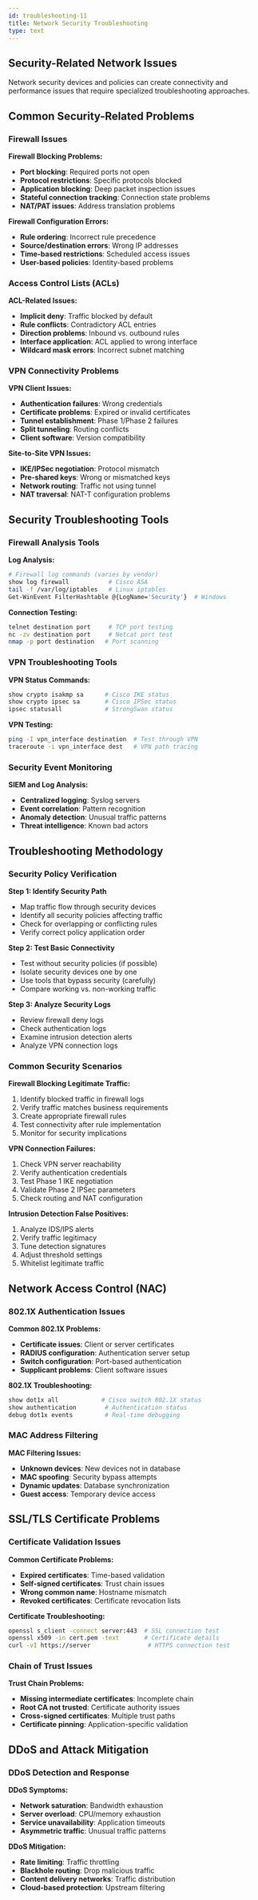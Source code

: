 ```yaml
---
id: troubleshooting-11
title: Network Security Troubleshooting
type: text
---
```


## Security-Related Network Issues

Network security devices and policies can create connectivity and performance issues that require specialized troubleshooting approaches.

## Common Security-Related Problems

### Firewall Issues

**Firewall Blocking Problems:**
- **Port blocking**: Required ports not open
- **Protocol restrictions**: Specific protocols blocked
- **Application blocking**: Deep packet inspection issues
- **Stateful connection tracking**: Connection state problems
- **NAT/PAT issues**: Address translation problems

**Firewall Configuration Errors:**
- **Rule ordering**: Incorrect rule precedence
- **Source/destination errors**: Wrong IP addresses
- **Time-based restrictions**: Scheduled access issues
- **User-based policies**: Identity-based problems

### Access Control Lists (ACLs)

**ACL-Related Issues:**
- **Implicit deny**: Traffic blocked by default
- **Rule conflicts**: Contradictory ACL entries
- **Direction problems**: Inbound vs. outbound rules
- **Interface application**: ACL applied to wrong interface
- **Wildcard mask errors**: Incorrect subnet matching

### VPN Connectivity Problems

**VPN Client Issues:**
- **Authentication failures**: Wrong credentials
- **Certificate problems**: Expired or invalid certificates
- **Tunnel establishment**: Phase 1/Phase 2 failures
- **Split tunneling**: Routing conflicts
- **Client software**: Version compatibility

**Site-to-Site VPN Issues:**
- **IKE/IPSec negotiation**: Protocol mismatch
- **Pre-shared keys**: Wrong or mismatched keys
- **Network routing**: Traffic not using tunnel
- **NAT traversal**: NAT-T configuration problems

## Security Troubleshooting Tools

### Firewall Analysis Tools

**Log Analysis:**
```bash
# Firewall log commands (varies by vendor)
show log firewall           # Cisco ASA
tail -f /var/log/iptables   # Linux iptables
Get-WinEvent FilterHashtable @{LogName='Security'}  # Windows
```

**Connection Testing:**
```bash
telnet destination port     # TCP port testing
nc -zv destination port     # Netcat port test
nmap -p port destination   # Port scanning
```

### VPN Troubleshooting Tools

**VPN Status Commands:**
```bash
show crypto isakmp sa      # Cisco IKE status
show crypto ipsec sa       # Cisco IPSec status
ipsec statusall            # StrongSwan status
```

**VPN Testing:**
```bash
ping -I vpn_interface destination  # Test through VPN
traceroute -i vpn_interface dest   # VPN path tracing
```

### Security Event Monitoring

**SIEM and Log Analysis:**
- **Centralized logging**: Syslog servers
- **Event correlation**: Pattern recognition
- **Anomaly detection**: Unusual traffic patterns
- **Threat intelligence**: Known bad actors

## Troubleshooting Methodology

### Security Policy Verification

**Step 1: Identify Security Path**
- Map traffic flow through security devices
- Identify all security policies affecting traffic
- Check for overlapping or conflicting rules
- Verify correct policy application order

**Step 2: Test Basic Connectivity**
- Test without security policies (if possible)
- Isolate security devices one by one
- Use tools that bypass security (carefully)
- Compare working vs. non-working traffic

**Step 3: Analyze Security Logs**
- Review firewall deny logs
- Check authentication logs
- Examine intrusion detection alerts
- Analyze VPN connection logs

### Common Security Scenarios

**Firewall Blocking Legitimate Traffic:**
1. Identify blocked traffic in firewall logs
2. Verify traffic matches business requirements
3. Create appropriate firewall rules
4. Test connectivity after rule implementation
5. Monitor for security implications

**VPN Connection Failures:**
1. Check VPN server reachability
2. Verify authentication credentials
3. Test Phase 1 IKE negotiation
4. Validate Phase 2 IPSec parameters
5. Check routing and NAT configuration

**Intrusion Detection False Positives:**
1. Analyze IDS/IPS alerts
2. Verify traffic legitimacy
3. Tune detection signatures
4. Adjust threshold settings
5. Whitelist legitimate traffic

## Network Access Control (NAC)

### 802.1X Authentication Issues

**Common 802.1X Problems:**
- **Certificate issues**: Client or server certificates
- **RADIUS configuration**: Authentication server setup
- **Switch configuration**: Port-based authentication
- **Supplicant problems**: Client software issues

**802.1X Troubleshooting:**
```bash
show dot1x all            # Cisco switch 802.1X status
show authentication        # Authentication status
debug dot1x events         # Real-time debugging
```

### MAC Address Filtering

**MAC Filtering Issues:**
- **Unknown devices**: New devices not in database
- **MAC spoofing**: Security bypass attempts
- **Dynamic updates**: Database synchronization
- **Guest access**: Temporary device access

## SSL/TLS Certificate Problems

### Certificate Validation Issues

**Common Certificate Problems:**
- **Expired certificates**: Time-based validation
- **Self-signed certificates**: Trust chain issues
- **Wrong common name**: Hostname mismatch
- **Revoked certificates**: Certificate revocation lists

**Certificate Troubleshooting:**
```bash
openssl s_client -connect server:443  # SSL connection test
openssl x509 -in cert.pem -text       # Certificate details
curl -vI https://server                # HTTPS connection test
```

### Chain of Trust Issues

**Trust Chain Problems:**
- **Missing intermediate certificates**: Incomplete chain
- **Root CA not trusted**: Certificate authority issues
- **Cross-signed certificates**: Multiple trust paths
- **Certificate pinning**: Application-specific validation

## DDoS and Attack Mitigation

### DDoS Detection and Response

**DDoS Symptoms:**
- **Network saturation**: Bandwidth exhaustion
- **Server overload**: CPU/memory exhaustion
- **Service unavailability**: Application timeouts
- **Asymmetric traffic**: Unusual traffic patterns

**DDoS Mitigation:**
- **Rate limiting**: Traffic throttling
- **Blackhole routing**: Drop malicious traffic
- **Content delivery networks**: Traffic distribution
- **Cloud-based protection**: Upstream filtering